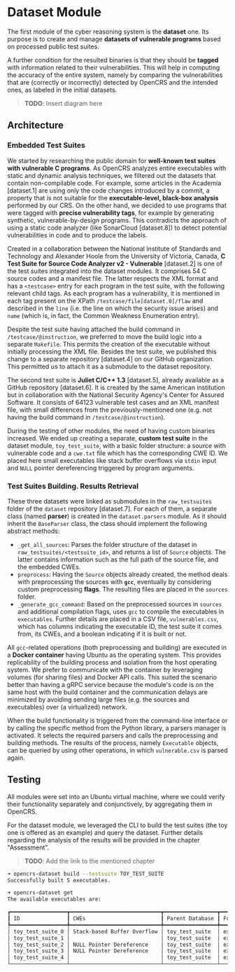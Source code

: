 # Dataset Module

The first module of the cyber reasoning system is the **dataset** one. Its purpose is to create and manage **datasets of vulnerable programs** based on processed public test suites.

A further condition for the resulted binaries is that they should be **tagged** with information related to their vulnerabilities. This will help in computing the accuracy of the entire system, namely by comparing the vulnerabilities that are (correctly or incorrectly) detected by OpenCRS and the intended ones, as labeled in the initial datasets.

> **TODO**: Insert diagram here

## Architecture

### Embedded Test Suites

We started by researching the public domain for **well-known test suites with vulnerable C programs**. As OpenCRS analyzes entire executables with static and dynamic analysis techniques, we filtered out the datasets that contain non-compilable code. For example, some articles in the Academia [dataset.1] are using only the code changes introduced by a commit, a property that is not suitable for the **executable-level, black-box analysis** performed by our CRS. On the other hand, we decided to use programs that were tagged with **precise vulnerability tags**, for example by generating synthetic, vulnerable-by-design programs. This contradicts the approach of using a static code analyzer (like SonarCloud [dataset.8]) to detect potential vulnerabilities in code and to produce the labels.

Created in a collaboration between the National Institute of Standards and Technology and Alexander Hoole from the University of Victoria, Canada, **C Test Suite for Source Code Analyzer v2 - Vulnerable** [dataset.2] is one of the test suites integrated into the dataset modules. It comprises 54 C source codes and a manifest file. The latter respects the XML format and has a `<testcase>` entry for each program in the test suite, with the following relevant child tags. As each program has a vulnerability, it is mentioned in each tag present on the XPath `/testcase/file[dataset.0]/flaw` and described in the `line` (i.e. the line on which the security issue arises) and `name` (which is, in fact, the Common Weakness Enumeration entry).

Despite the test suite having attached the build command in `/testcase/@instruction`, we preferred to move the build logic into a separate `Makefile`. This permits the creation of the executable without initially processing the XML file. Besides the test suite, we published this change to a separate repository [dataset.4] on our GitHub organization. This permitted us to attach it as a submodule to the dataset repository.

The second test suite is **Juliet C/C++ 1.3** [dataset.5], already available as a GitHub repository [dataset.6]. It is created by the same American institution but in collaboration with the National Security Agency's Center for Assured Software. It consists of 64123 vulnerable test cases and an XML manifest file, with small differences from the previously-mentioned one (e.g. not having the build command in `/testcase/@instruction`).

During the testing of other modules, the need of having custom binaries increased. We ended up creating a separate, **custom test suite** in the dataset module, `toy_test_suite`, with a basic folder structure: a source with vulnerable code and a `cwe.txt` file which has the corresponding CWE ID. We placed here small executables like stack buffer overflows via `stdin` input and `NULL` pointer dereferencing triggered by program arguments.

### Test Suites Building. Results Retrieval

These three datasets were linked as submodules in the `raw_testsuites` folder of the `dataset` repository [dataset.7]. For each of them, a separate class (named **parser**) is created in the `dataset.parsers` module. As it should inherit the `BaseParser` class, the class should implement the following abstract methods:

- `_get_all_sources`: Parses the folder structure of the dataset in `raw_testsuites/<testsuite_id>`, and returns a list of `Source` objects. The latter contains information such as the full path of the source file, and the embedded CWEs.
- `preprocess`: Having the `Source` objects already created, the method deals with preprocessing the sources with **`gcc`**, eventually by considering custom preprocessing **flags**. The resulting files are placed in the `sources` folder.
- `_generate_gcc_command`: Based on the preprocessed sources in `sources` and additional compilation flags, uses `gcc` to compile the executables in `executables`. Further details are placed in a CSV file, `vulnerables.csv`, which has columns indicating the executable ID, the test suite it comes from, its CWEs, and a boolean indicating if it is built or not.

All `gcc`-related operations (both preprocessing and building) are executed in a **Docker container** having Ubuntu as the operating system. This provides replicability of the building process and isolation from the host operating system. We prefer to communicate with the container by leveraging volumes (for sharing files) and Docker API calls. This suited the scenario better than having a gRPC service because the module's code is on the same host with the build container and the communication delays are minimized by avoiding sending large files (e.g. the sources and executables) over (a virtualized) network.

When the build functionality is triggered from the command-line interface or by calling the specific method from the Python library, a parsers manager is activated. It selects the required parsers and calls the preprocessing and building methods. The results of the process, namely `Executable` objects, can be queried by using other operations, in which `vulnerable.csv` is parsed again.

## Testing

All modules were set into an Ubuntu virtual machine, where we could verify their functionality separately and conjunctively, by aggregating them in OpenCRS.

For the dataset module, we leveraged the CLI to build the test suites (the toy one is offered as an example) and query the dataset. Further details regarding the analysis of the results will be provided in the chapter "Assessment".

> **TODO**: Add the link to the mentioned chapter

```bash
➜ opencrs-dataset build --testsuite TOY_TEST_SUITE
Successfully built 5 executables.

➜ opencrs-dataset get
The available executables are:

┏━━━━━━━━━━━━━━━━━━┳━━━━━━━━━━━━━━━━━━━━━━━━━━━━━┳━━━━━━━━━━━━━━━━━┳━━━━━━━━━━━━━━━━━━━━━━━━━━━━━━━━━━┓
┃ ID               ┃ CWEs                        ┃ Parent Database ┃ Full Path                        ┃
┡━━━━━━━━━━━━━━━━━━╇━━━━━━━━━━━━━━━━━━━━━━━━━━━━━╇━━━━━━━━━━━━━━━━━╇━━━━━━━━━━━━━━━━━━━━━━━━━━━━━━━━━━┩
│ toy_test_suite_0 │ Stack-based Buffer Overflow │ toy_test_suite  │ executables/toy_test_suite_0.elf │
│ toy_test_suite_1 │                             │ toy_test_suite  │ executables/toy_test_suite_1.elf │
│ toy_test_suite_2 │ NULL Pointer Dereference    │ toy_test_suite  │ executables/toy_test_suite_2.elf │
│ toy_test_suite_3 │ NULL Pointer Dereference    │ toy_test_suite  │ executables/toy_test_suite_3.elf │
│ toy_test_suite_4 │                             │ toy_test_suite  │ executables/toy_test_suite_4.elf │
└──────────────────┴─────────────────────────────┴─────────────────┴──────────────────────────────────┘
```
